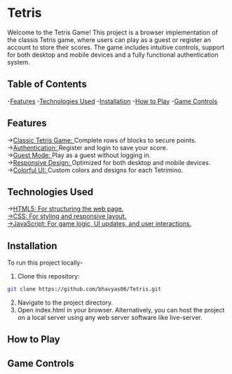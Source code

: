 # Tetris
Welcome to the Tetris Game! This project is a browser implementation of the classis Tetris game, where users can play as a guest or register an account to store their scores. The game includes intuitive controls, support for both desktop and mobile devices and a fully functional authentication system.

## Table of Contents
-[Features](#features)
-[Technologies Used](#technologies-used)
-[Installation](#installation)
-[How to Play](#how-to-play)
-[Game Controls](#game-controls)

## Features
-><ins>Classic Tetris Game: </ins>Complete rows of blocks to secure points.<br/>
-><ins>Authentication: </ins>Register and login to save your score.<br/>
-><ins>Guest Mode: </ins>Play as a guest without logging in.<br/>
-><ins>Responsive Design: </ins>Optimized for both desktop and mobile devices.<br/>
-><ins>Colorful UI: </ins>Custom colors and designs for each Tetrimino.<br/>

## Technologies Used
-><ins>HTML5: <ins/>For structuring the web page.<br/>
-><ins>CSS: <ins/>For styling and responsive layout.<br/>
-><ins>JavaScript: <ins/>For game logic, UI updates, and user interactions.<br/>

## Installation
To run this project locally-
1. Clone this repository:
```bash
git clone https://github.com/bhavyas06/Tetris.git
```
2. Navigate to the project directory.
3. Open index.html in your browser.  Alternatively, you can host the project on a local server using any web server software like live-server.

## How to Play

## Game Controls

